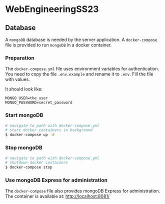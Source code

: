 # WebEngineeringSS23

## Database

A `mongoDB` database is needed by the server application. A `docker-compose` file is provided to run `mongoDB` in a docker container.

### Preparation
The `docker-compose.yml` file uses environment variables for authentication. You need to copy the file `.env.example` and rename it to `.env`. Fill the file with values.

It should look like:

```
MONGO_USER=the_user
MONGO_PASSWORD=secret_password
```

### Start mongoDB
```sh
# navigate to path with docker-compose.yml
# start docker containers in background
$ docker-compose up -d
```

### Stop mongoDB
```sh
# navigate to path with docker-compose.yml
# shutdown docker containers
$ docker-compose stop
```

### Use mongoDB Express for administration
The `docker-compose` file also provides mongoDB Express for administration. The container is available at: [http://localhost:8081/](http://localhost:8081/)
